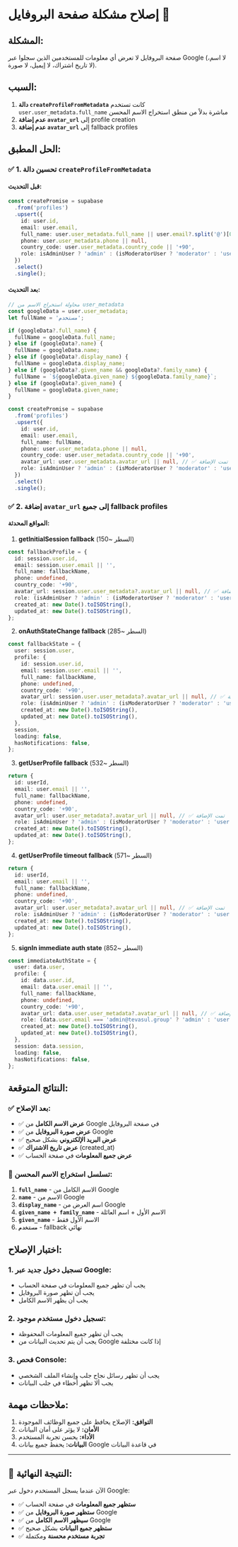 # إصلاح مشكلة صفحة البروفايل 🔧

## المشكلة:
صفحة البروفايل لا تعرض أي معلومات للمستخدمين الذين سجلوا عبر Google (لا اسم، لا تاريخ اشتراك، لا إيميل، لا صورة).

## السبب:
1. **دالة `createProfileFromMetadata`** كانت تستخدم `user.user_metadata.full_name` مباشرة بدلاً من منطق استخراج الاسم المحسن
2. **عدم إضافة `avatar_url`** إلى profile creation
3. **عدم إضافة `avatar_url`** إلى fallback profiles

## الحل المطبق:

### ✅ **1. تحسين دالة `createProfileFromMetadata`**

#### قبل التحديث:
```typescript
const createPromise = supabase
  .from('profiles')
  .upsert({
    id: user.id,
    email: user.email,
    full_name: user.user_metadata.full_name || user.email?.split('@')[0] || 'مستخدم',
    phone: user.user_metadata.phone || null,
    country_code: user.user_metadata.country_code || '+90',
    role: isAdminUser ? 'admin' : (isModeratorUser ? 'moderator' : 'user'),
  })
  .select()
  .single();
```

#### بعد التحديث:
```typescript
// محاولة استخراج الاسم من user_metadata
const googleData = user.user_metadata;
let fullName = 'مستخدم';

if (googleData?.full_name) {
  fullName = googleData.full_name;
} else if (googleData?.name) {
  fullName = googleData.name;
} else if (googleData?.display_name) {
  fullName = googleData.display_name;
} else if (googleData?.given_name && googleData?.family_name) {
  fullName = `${googleData.given_name} ${googleData.family_name}`;
} else if (googleData?.given_name) {
  fullName = googleData.given_name;
}

const createPromise = supabase
  .from('profiles')
  .upsert({
    id: user.id,
    email: user.email,
    full_name: fullName,
    phone: user.user_metadata.phone || null,
    country_code: user.user_metadata.country_code || '+90',
    avatar_url: user.user_metadata.avatar_url || null, // ✅ تمت الإضافة
    role: isAdminUser ? 'admin' : (isModeratorUser ? 'moderator' : 'user'),
  })
  .select()
  .single();
```

### ✅ **2. إضافة `avatar_url` إلى جميع fallback profiles**

#### المواقع المحدثة:

1. **getInitialSession fallback** (السطر ~150)
```typescript
const fallbackProfile = {
  id: session.user.id,
  email: session.user.email || '',
  full_name: fallbackName,
  phone: undefined,
  country_code: '+90',
  avatar_url: session.user.user_metadata?.avatar_url || null, // ✅ تمت الإضافة
  role: (isAdminUser ? 'admin' : (isModeratorUser ? 'moderator' : 'user')) as 'user' | 'moderator' | 'admin',
  created_at: new Date().toISOString(),
  updated_at: new Date().toISOString(),
};
```

2. **onAuthStateChange fallback** (السطر ~285)
```typescript
const fallbackState = {
  user: session.user,
  profile: {
    id: session.user.id,
    email: session.user.email || '',
    full_name: fallbackName,
    phone: undefined,
    country_code: '+90',
    avatar_url: session.user.user_metadata?.avatar_url || null, // ✅ تمت الإضافة
    role: (isAdminUser ? 'admin' : (isModeratorUser ? 'moderator' : 'user')) as 'user' | 'moderator' | 'admin',
    created_at: new Date().toISOString(),
    updated_at: new Date().toISOString(),
  },
  session,
  loading: false,
  hasNotifications: false,
};
```

3. **getUserProfile fallback** (السطر ~532)
```typescript
return {
  id: userId,
  email: user.email || '',
  full_name: fallbackName,
  phone: undefined,
  country_code: '+90',
  avatar_url: user.user_metadata?.avatar_url || null, // ✅ تمت الإضافة
  role: isAdminUser ? 'admin' : (isModeratorUser ? 'moderator' : 'user'),
  created_at: new Date().toISOString(),
  updated_at: new Date().toISOString(),
};
```

4. **getUserProfile timeout fallback** (السطر ~571)
```typescript
return {
  id: userId,
  email: user.email || '',
  full_name: fallbackName,
  phone: undefined,
  country_code: '+90',
  avatar_url: user.user_metadata?.avatar_url || null, // ✅ تمت الإضافة
  role: isAdminUser ? 'admin' : (isModeratorUser ? 'moderator' : 'user'),
  created_at: new Date().toISOString(),
  updated_at: new Date().toISOString(),
};
```

5. **signIn immediate auth state** (السطر ~852)
```typescript
const immediateAuthState = {
  user: data.user,
  profile: {
    id: data.user.id,
    email: data.user.email || '',
    full_name: fallbackName,
    phone: undefined,
    country_code: '+90',
    avatar_url: data.user.user_metadata?.avatar_url || null, // ✅ تمت الإضافة
    role: (data.user.email === 'admin@tevasul.group' ? 'admin' : 'user') as 'user' | 'moderator' | 'admin',
    created_at: new Date().toISOString(),
    updated_at: new Date().toISOString(),
  },
  session: data.session,
  loading: false,
  hasNotifications: false,
};
```

## النتائج المتوقعة:

### ✅ **بعد الإصلاح:**
- ✅ **عرض الاسم الكامل** من Google في صفحة البروفايل
- ✅ **عرض صورة البروفايل** من Google
- ✅ **عرض البريد الإلكتروني** بشكل صحيح
- ✅ **عرض تاريخ الاشتراك** (created_at)
- ✅ **عرض جميع المعلومات** في صفحة الحساب

### 🎯 **تسلسل استخراج الاسم المحسن:**
1. **`full_name`** - الاسم الكامل من Google
2. **`name`** - الاسم من Google
3. **`display_name`** - اسم العرض من Google
4. **`given_name + family_name`** - الاسم الأول + اسم العائلة
5. **`given_name`** - الاسم الأول فقط
6. **`مستخدم`** - fallback نهائي

## اختبار الإصلاح:

### 1. **تسجيل دخول جديد عبر Google:**
- يجب أن تظهر جميع المعلومات في صفحة الحساب
- يجب أن تظهر صورة البروفايل
- يجب أن يظهر الاسم الكامل

### 2. **تسجيل دخول مستخدم موجود:**
- يجب أن تظهر جميع المعلومات المحفوظة
- يجب أن يتم تحديث البيانات من Google إذا كانت مختلفة

### 3. **فحص Console:**
- يجب أن تظهر رسائل نجاح جلب وإنشاء الملف الشخصي
- يجب ألا تظهر أخطاء في جلب البيانات

## ملاحظات مهمة:

1. **التوافق:** الإصلاح يحافظ على جميع الوظائف الموجودة
2. **الأمان:** لا يؤثر على أمان البيانات
3. **الأداء:** يحسن تجربة المستخدم
4. **البيانات:** يحفظ جميع بيانات Google في قاعدة البيانات

---

## 🎯 **النتيجة النهائية:**

الآن عندما يسجل المستخدم دخول عبر Google:
- ✅ **ستظهر جميع المعلومات** في صفحة الحساب
- ✅ **ستظهر صورة البروفايل** من Google
- ✅ **سيظهر الاسم الكامل** من Google
- ✅ **ستظهر جميع البيانات** بشكل صحيح
- ✅ **تجربة مستخدم محسنة** ومكتملة
